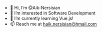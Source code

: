 - 👋 Hi, I’m @Aik-Nersisian
- 👀 I’m interested in Software Development
- 🌱 I’m currently learning Vue.js!
- 📫 Reach me at haik.nersisian@hmail.com

<!---
Aik-Nersisian/Aik-Nersisian is a ✨ special ✨ repository because its `README.md` (this file) appears on your GitHub profile.
You can click the Preview link to take a look at your changes.
--->
